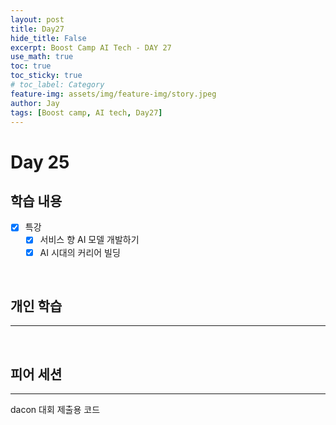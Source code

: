 ```yaml
---
layout: post
title: Day27
hide_title: False
excerpt: Boost Camp AI Tech - DAY 27
use_math: true
toc: true
toc_sticky: true
# toc_label: Category
feature-img: assets/img/feature-img/story.jpeg
author: Jay
tags: [Boost camp, AI tech, Day27]
---
```


# Day 25

## 학습 내용
  - [x] 특강
    - [x] 서비스 향 AI 모델 개발하기
    - [x] AI 시대의 커리어 빌딩

<br> 

## 개인 학습
---

 

<br> 

## 피어 세션
---
dacon 대회 제출용 코드 